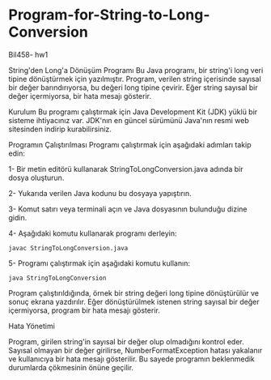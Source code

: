 # Program-for-String-to-Long-Conversion
Bil458- hw1 

String'den Long'a Dönüşüm Programı
Bu Java programı, bir string'i long veri tipine dönüştürmek için yazılmıştır. Program, verilen string içerisinde sayısal bir değer barındırıyorsa, bu değeri long tipine çevirir. Eğer string sayısal bir değer içermiyorsa, bir hata mesajı gösterir.

Kurulum
Bu programı çalıştırmak için Java Development Kit (JDK) yüklü bir sisteme ihtiyacınız var. JDK'nın en güncel sürümünü Java'nın resmi web sitesinden indirip kurabilirsiniz.

Programın Çalıştırılması
Programı çalıştırmak için aşağıdaki adımları takip edin: 

1-  Bir metin editörü kullanarak StringToLongConversion.java adında bir dosya oluşturun.

2-  Yukarıda verilen Java kodunu bu dosyaya yapıştırın.

3-  Komut satırı veya terminali açın ve Java dosyasının bulunduğu dizine gidin.

4-  Aşağıdaki komutu kullanarak programı derleyin:

    javac StringToLongConversion.java
    
5-  Programı çalıştırmak için aşağıdaki komutu kullanın:

    java StringToLongConversion
   

Program çalıştırıldığında, örnek bir string değeri long tipine dönüştürülür ve sonuç ekrana yazdırılır. Eğer dönüştürülmek istenen string sayısal bir değer içermiyorsa, program bir hata mesajı gösterir.

Hata Yönetimi

Program, girilen string'in sayısal bir değer olup olmadığını kontrol eder. Sayısal olmayan bir değer girilirse, NumberFormatException hatası yakalanır ve kullanıcıya bir hata mesajı gösterilir. Bu sayede programın beklenmedik durumlarda çökmesinin önüne geçilir.

